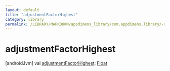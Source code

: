 ```yaml
---
layout: default
title: "adjustmentFactorHighest"
category: library
permalink: /LIBRARY/MARKDOWN/appdimens_library/com.appdimens.library/-screen-adjustment-factors/adjustment-factor-highest.html
---
```


# adjustmentFactorHighest

[androidJvm]
val [adjustmentFactorHighest](adjustment-factor-highest.md): [Float](https://kotlinlang.org/api/core/kotlin-stdlib/kotlin/-float/index.html)